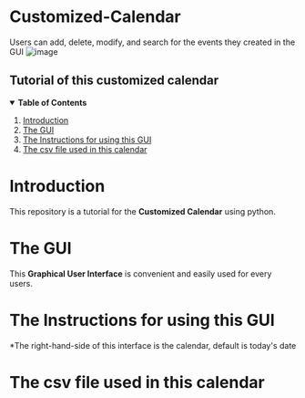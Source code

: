 # Customized-Calendar
Users can add, delete, modify, and search for the events they created in the GUI
![image](https://user-images.githubusercontent.com/89577799/167335469-d17a9fae-d4cc-44aa-bcde-8d871bd006c7.png)
## Tutorial of this customized calendar
<details open="open">
  <summary><b>Table of Contents</b></summary>
  <ol>
    <li>
      <a href="#introduction">Introduction</a>
      <ul> 
    </li>
      </ul>
    <li>
      <a href="#the-gui">The GUI</a>
      <ul>
      </ul>
    </li>
    <li><a href="#the-instructions-for-using-this-GUI">The Instructions for using this GUI</a></li>
    <li><a href="#the-csv-file-used-in-this-calendar">The csv file used in this calendar</a></li>
  </ol>
</details>

# __Introduction__
This repository is a tutorial for the __Customized Calendar__ using python.
# __The GUI__
This __Graphical User Interface__ is convenient and easily used for every users.
# __The Instructions for using this GUI__
*The right-hand-side of this interface is the calendar, default is today's date 
# __The csv file used in this calendar__
